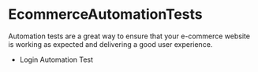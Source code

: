 # EcommerceAutomationTests
Automation tests are a great way to ensure that your e-commerce website is working as expected and delivering a good user experience.

- Login Automation Test
